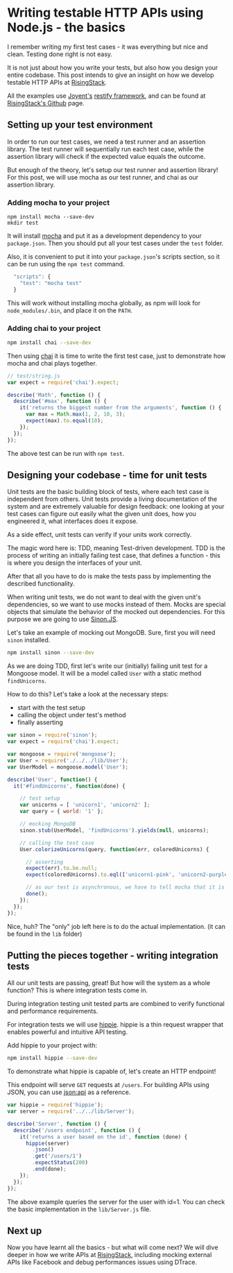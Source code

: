 # Writing testable HTTP APIs using Node.js - the basics

I remember writing my first test cases - it was everything but nice and clean.
Testing done right is not easy.

It is not just about how you write your tests, but also how you design your entire codebase.
This post intends to give an insight on how we develop testable HTTP APIs at [RisingStack](http://risingstack.com).

All the examples use [Joyent's](http://www.joyent.com/) [restify framework](https://github.com/mcavage/node-restify),
and can be found at [RisingStack's Github](https://github.com/RisingStack/writing-testable-apis-the-basics) page.

## Setting up your test environment

In order to run our test cases, we need a test runner and an assertion library.
The test runner will sequentially run each test case, while the assertion library
will check if the expected value equals the outcome.

But enough of the theory, let's setup our test runner and assertion library!
For this post, we will use mocha as our test runner, and chai as our assertion library.

### Adding mocha to your project

```
npm install mocha --save-dev
mkdir test
```

It will install [mocha](http://visionmedia.github.io/mocha/) and put it as a development
dependency to your `package.json`. Then you should put all your test cases
under the `test` folder.

Also, it is convenient to put it into your `package.json`'s scripts section, so it can be
run using the `npm test` command.

```javascript
  "scripts": {
    "test": "mocha test"
  }
```

This will work without installing mocha globally, as npm will look for `node_modules/.bin`, and
place it on the `PATH`.

### Adding chai to your project

```bash
npm install chai --save-dev
```

Then using [chai](http://chai.com) it is time to write the first test case, just to demonstrate
how mocha and chai plays together.

```javascript
// test/string.js
var expect = require('chai').expect;

describe('Math', function () {
  describe('#max', function () {
    it('returns the biggest number from the arguments', function () {
      var max = Math.max(1, 2, 10, 3);
      expect(max).to.equal(10);
    });
  });
});
```

The above test can be run with `npm test`.

## Designing your codebase - time for unit tests

Unit tests are the basic building block of tests, where each test case is independent from
others. Unit tests provide a living documentation of the system and are
extremely valuable for design feedback: one looking at your test cases can figure out easily what
the given unit does, how you engineered it, what interfaces does it expose.

As a side effect, unit tests can verify if your units work correctly.

The magic word here is: TDD, meaning Test-driven development.
TDD is the process of writing an initially failing test case, that defines
a function - this is where you design the interfaces of your unit.

After that all you have to do is make the tests pass by implementing the described
functionality.

When writing unit tests, we do not want to deal with the given unit's dependencies,
so we want to use mocks instead of them. Mocks are special objects that simulate the
behavior of the mocked out dependencies. For this purpose we are going to use
[Sinon.JS](http://sinonjs.org).

Let's take an example of mocking out MongoDB. Sure, first you will need `sinon` installed.

```bash
npm install sinon --save-dev
```

As we are doing TDD, first let's write our (initially) failing unit test for a Mongoose model.
It will be a model called `User` with a static method `findUnicorns`.

How to do this? Let's take a look at the necessary steps:

- start with the test setup
- calling the object under test's method
- finally asserting

```javascript
var sinon = require('sinon');
var expect = require('chai').expect;

var mongoose = require('mongoose');
var User = require('./../../lib/User');
var UserModel = mongoose.model('User');

describe('User', function() {
  it('#findUnicorns', function(done) {

    // test setup
    var unicorns = [ 'unicorn1', 'unicorn2' ];
    var query = { world: '1' };

    // mocking MongoDB
    sinon.stub(UserModel, 'findUnicorns').yields(null, unicorns);

    // calling the test case
    User.colorizeUnicorns(query, function(err, coloredUnicorns) {

      // asserting
      expect(err).to.be.null;
      expect(coloredUnicorns).to.eql(['unicorn1-pink', 'unicorn2-purple']);

      // as our test is asynchronous, we have to tell mocha that it is finished
      done();
    });
  });
});
```

Nice, huh? The "only" job left here is to do the actual implementation.
(it can be found in the `lib` folder)

## Putting the pieces together - writing integration tests

All our unit tests are passing, great! But how will the system as a whole function?
This is where integration tests come in.

During integration testing unit tested parts are combined to verify functional and
performance requirements.

For integration tests we will use [hippie](https://github.com/vesln/hippie).
hippie is a thin request wrapper that enables powerful and intuitive API testing.

Add hippie to your project with:

```bash
npm install hippie --save-dev
```

To demonstrate what hippie is capable of, let's create an HTTP endpoint!

This endpoint will serve `GET` requests at `/users`. For building APIs using JSON,
you can use [json:api](http://jsonapi.org/) as a reference.

```javascript
var hippie = require('hippie');
var server = require('../../lib/Server');

describe('Server', function () {
  describe('/users endpoint', function () {
    it('returns a user based on the id', function (done) {
      hippie(server)
        .json()
        .get('/users/1')
        .expectStatus(200)
        .end(done);
    });
  });
});
```

The above example queries the server for the user with id=1. You can check the
basic implementation in the `lib/Server.js` file.

## Next up

Now you have learnt all the basics - but what will come next? We will dive deeper in how we
write APIs at [RisingStack](http://risingstack.com), including mocking external APIs like Facebook and
debug performances issues using DTrace.
